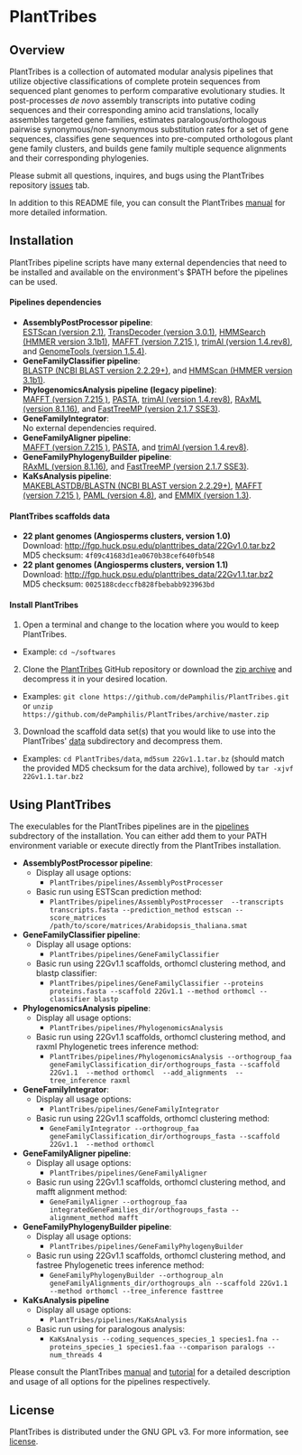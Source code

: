 # PlantTribes
## Overview
PlantTribes is a collection of automated modular analysis pipelines that utilize objective classifications of complete protein sequences from sequenced plant genomes to perform comparative evolutionary studies. It post-processes *de novo* assembly transcripts into putative coding sequences and their corresponding amino acid translations, locally assembles targeted gene families, estimates paralogous/orthologous pairwise synonymous/non-synonymous substitution rates for a set of gene sequences, classifies gene sequences into pre-computed orthologous plant gene family clusters, and builds gene family multiple sequence alignments and their corresponding phylogenies. 

Please submit all questions, inquires, and bugs using the PlantTribes repository [issues](https://github.com/dePamphilis/PlantTribes/issues) tab.

In addition to this README file, you can consult the PlantTribes [manual](docs/PlantTribes.md) for more detailed information.

## Installation
PlantTribes pipeline scripts have many external dependencies that need to be installed and available on the environment's $PATH before the pipelines can be used.
#### Pipelines dependencies
- **AssemblyPostProcessor pipeline**:  
[ESTScan (version 2.1)](http://estscan.sourceforge.net/), [TransDecoder (version 3.0.1)](https://github.com/TransDecoder/TransDecoder/releases), [HMMSearch (HMMER version 3.1b1)](http://hmmer.janelia.org/),  [MAFFT (version 7.215 )](http://mafft.cbrc.jp/alignment/software/), [trimAl (version 1.4.rev8)](http://trimal.cgenomics.org/), and [GenomeTools (version 1.5.4)](http://genometools.org/).
- **GeneFamilyClassifier pipeline**:  
[BLASTP (NCBI BLAST version 2.2.29+)](http://blast.ncbi.nlm.nih.gov/Blast.cgi?PAGE_TYPE=BlastDocs&DOC_TYPE=Download), and [HMMScan (HMMER version 3.1b1)](http://hmmer.janelia.org/).
- **PhylogenomicsAnalysis pipeline (legacy pipeline)**:  
[MAFFT (version 7.215 )](http://mafft.cbrc.jp/alignment/software/), [PASTA](https://github.com/smirarab/pasta), [trimAl (version 1.4.rev8)](http://trimal.cgenomics.org/), [RAxML (version 8.1.16)](http://sco.h-its.org/exelixis/web/software/raxml/index.html), and  [FastTreeMP (version 2.1.7 SSE3)](http://meta.microbesonline.org/fasttree/).
- **GeneFamilyIntegrator**:  
No external dependencies required.
- **GeneFamilyAligner pipeline**:  
[MAFFT (version 7.215 )](http://mafft.cbrc.jp/alignment/software/), [PASTA](https://github.com/smirarab/pasta), and [trimAl (version 1.4.rev8)](http://trimal.cgenomics.org/).
- **GeneFamilyPhylogenyBuilder pipeline**:  
[RAxML (version 8.1.16)](http://sco.h-its.org/exelixis/web/software/raxml/index.html), and [FastTreeMP (version 2.1.7 SSE3)](http://meta.microbesonline.org/fasttree/).
- **KaKsAnalysis pipeline**:   
[MAKEBLASTDB/BLASTN (NCBI BLAST version 2.2.29+)](http://blast.ncbi.nlm.nih.gov/Blast.cgi?PAGE_TYPE=BlastDocs&DOC_TYPE=Download), [MAFFT (version 7.215 )](http://mafft.cbrc.jp/alignment/software/), [PAML (version 4.8)](http://abacus.gene.ucl.ac.uk/software/paml.html#download), and  [EMMIX (version 1.3)](https://people.smp.uq.edu.au/GeoffMcLachlan/emmix/emmix.html).

#### PlantTribes scaffolds data 
- **22 plant genomes (Angiosperms clusters, version 1.0)**  
Download: http://fgp.huck.psu.edu/planttribes_data/22Gv1.0.tar.bz2  
MD5 checksum: `4f09c41683d1ea0670b38cef640fb548`  
- **22 plant genomes (Angiosperms clusters, version 1.1)**  
Download: http://fgp.huck.psu.edu/planttribes_data/22Gv1.1.tar.bz2  
MD5 checksum: `0025188cdeccfb828fbebabb923963bd`

#### Install PlantTribes
1. Open a terminal and change to the location where you would to keep PlantTribes. 
  - Example: `cd ~/softwares`
2. Clone the [PlantTribes](https://github.com/dePamphilis/PlantTribes) GitHub repository or download the [zip archive](https://github.com/dePamphilis/PlantTribes/archive/master.zip) and decompress it in your desired location.   
  - Examples: `git clone https://github.com/dePamphilis/PlantTribes.git` or `unzip https://github.com/dePamphilis/PlantTribes/archive/master.zip`
3. Download the scaffold data set(s) that you would like to use into the PlantTribes' [data](data) subdirectory and decompress them.
  - Examples: `cd PlantTribes/data`, `md5sum 22Gv1.1.tar.bz` (should match the provided MD5 checksum for the data archive), followed by `tar -xjvf 22Gv1.1.tar.bz2`

## Using PlantTribes
The execulables for the PlantTribes pipelines are in the [pipelines](pipelines) subdrectory of the installation. You can either add them to your PATH environment variable or execute directly from the PlantTribes installation.

- **AssemblyPostProcessor pipeline**: 
  - Display all usage options: 
    - `PlantTribes/pipelines/AssemblyPostProcesser`
  - Basic run using ESTScan prediction method:
    - `PlantTribes/pipelines/AssemblyPostProcesser  --transcripts transcripts.fasta --prediction_method estscan --score_matrices /path/to/score/matrices/Arabidopsis_thaliana.smat`
- **GeneFamilyClassifier pipeline**: 
  - Display all usage options: 
    - `PlantTribes/pipelines/GeneFamilyClassifier`
  - Basic run using 22Gv1.1 scaffolds, orthomcl clustering method, and blastp classifier:
    - `PlantTribes/pipelines/GeneFamilyClassifier --proteins proteins.fasta --scaffold 22Gv1.1 --method orthomcl --classifier blastp`
- **PhylogenomicsAnalysis pipeline**: 
  - Display all usage options: 
    - `PlantTribes/pipelines/PhylogenomicsAnalysis`
  - Basic run using 22Gv1.1 scaffolds, orthomcl clustering method, and raxml Phylogenetic trees inference method:
    - `PlantTribes/pipelines/PhylogenomicsAnalysis --orthogroup_faa geneFamilyClassification_dir/orthogroups_fasta --scaffold 22Gv1.1  --method orthomcl  --add_alignments  --tree_inference raxml`
- **GeneFamilyIntegrator**: 
  - Display all usage options: 
    - `PlantTribes/pipelines/GeneFamilyIntegrator`
  - Basic run using 22Gv1.1 scaffolds, orthomcl clustering method:
    - `GeneFamilyIntegrator --orthogroup_faa geneFamilyClassification_dir/orthogroups_fasta --scaffold 22Gv1.1  --method orthomcl`
- **GeneFamilyAligner pipeline**:  
  - Display all usage options: 
    - `PlantTribes/pipelines/GeneFamilyAligner`
  - Basic run using 22Gv1.1 scaffolds, orthomcl clustering method, and mafft alignment method:
    - `GeneFamilyAligner --orthogroup_faa integratedGeneFamilies_dir/orthogroups_fasta --alignment_method mafft`
- **GeneFamilyPhylogenyBuilder pipeline**:  
  - Display all usage options: 
    - `PlantTribes/pipelines/GeneFamilyPhylogenyBuilder`
  - Basic run using 22Gv1.1 scaffolds, orthomcl clustering method, and fastree Phylogenetic trees inference method:
    - `GeneFamilyPhylogenyBuilder --orthogroup_aln geneFamilyAlignments_dir/orthogroups_aln --scaffold 22Gv1.1  --method orthomcl --tree_inference fasttree`     
- **KaKsAnalysis pipeline**
  - Display all usage options:
    - `PlantTribes/pipelines/KaKsAnalysis`
  - Basic run using for paralogous analysis:
    - `KaKsAnalysis --coding_sequences_species_1 species1.fna --proteins_species_1 species1.faa --comparison paralogs --num_threads 4`

Please consult the PlantTribes [manual](docs/PlantTribes.md) and [tutorial](docs/Tutorial.md) for a detailed description and usage of all options for the pipelines respectively.

## License
PlantTribes is distributed under the GNU GPL v3. For more information, see [license](LICENSE).
